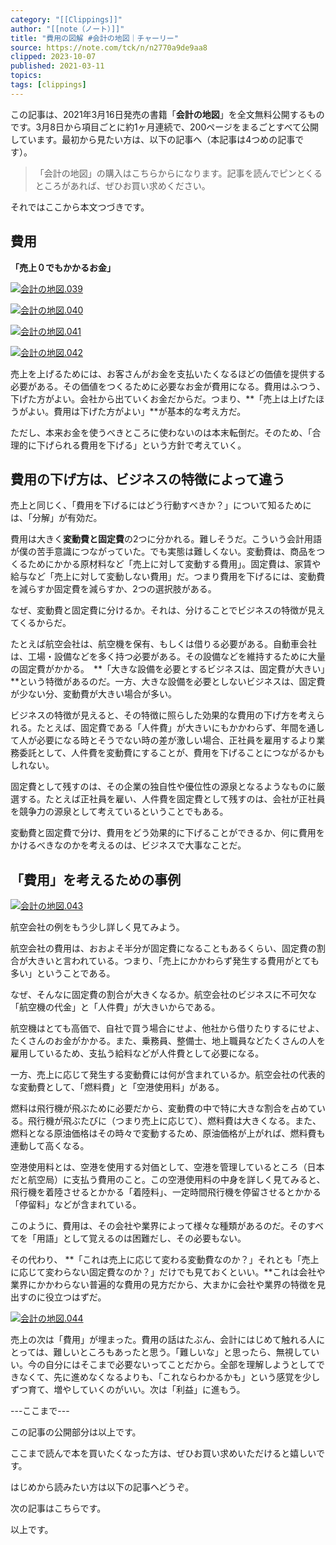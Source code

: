 ```yaml
---
category: "[[Clippings]]"
author: "[[note（ノート）]]"
title: "費用の図解 #会計の地図｜チャーリー"
source: https://note.com/tck/n/n2770a9de9aa8
clipped: 2023-10-07
published: 2021-03-11
topics: 
tags: [clippings]
---
```


この記事は、2021年3月16日発売の書籍「**会計の地図**」を全文無料公開するものです。3月8日から項目ごとに約1ヶ月連続で、200ページをまるごとすべて公開しています。最初から見たい方は、以下の記事へ（本記事は4つめの記事です）。  

> 「会計の地図」の購入はこちらからになります。記事を読んでピンとくるところがあれば、ぜひお買い求めください。  

それではここから本文つづきです。  

## 費用

**「売上０でもかかるお金」**

[![会計の地図.039](https://assets.st-note.com/production/uploads/images/47264758/picture_pc_881e2911eea2592495422893a22ba6fc.png?width=800)](https://assets.st-note.com/production/uploads/images/47264758/picture_pc_881e2911eea2592495422893a22ba6fc.png?width=2000&height=2000&fit=bounds&quality=85)

[![会計の地図.040](https://assets.st-note.com/production/uploads/images/47264769/picture_pc_f5ece4624a32c5ff3291fd621134c42a.png?width=800)](https://assets.st-note.com/production/uploads/images/47264769/picture_pc_f5ece4624a32c5ff3291fd621134c42a.png?width=2000&height=2000&fit=bounds&quality=85)

[![会計の地図.041](https://assets.st-note.com/production/uploads/images/47264796/picture_pc_02624d001b98c35ba663d14736613fec.png?width=800)](https://assets.st-note.com/production/uploads/images/47264796/picture_pc_02624d001b98c35ba663d14736613fec.png?width=2000&height=2000&fit=bounds&quality=85)

[![会計の地図.042](https://assets.st-note.com/production/uploads/images/47264841/picture_pc_7265071850bc8207b62ca4b2c160013d.png?width=800)](https://assets.st-note.com/production/uploads/images/47264841/picture_pc_7265071850bc8207b62ca4b2c160013d.png?width=2000&height=2000&fit=bounds&quality=85)

売上を上げるためには、お客さんがお金を支払いたくなるほどの価値を提供する必要がある。その価値をつくるために必要なお金が費用になる。費用はふつう、下げた方がよい。会社から出ていくお金だからだ。つまり、**「売上は上げたほうがよい。費用は下げた方がよい」**が基本的な考え方だ。

ただし、本来お金を使うべきところに使わないのは本末転倒だ。そのため、「合理的に下げられる費用を下げる」という方針で考えていく。

## **費用の下げ方は、ビジネスの特徴によって違う**

売上と同じく、「費用を下げるにはどう行動すべきか？」について知るためには、「分解」が有効だ。

費用は大きく**変動費と固定費**の2つに分かれる。難しそうだ。こういう会計用語が僕の苦手意識につながっていた。でも実態は難しくない。変動費は、商品をつくるためにかかる原材料など「売上に対して変動する費用」。固定費は、家賃や給与など「売上に対して変動しない費用」だ。つまり費用を下げるには、変動費を減らすか固定費を減らすか、2つの選択肢がある。

なぜ、変動費と固定費に分けるか。それは、分けることでビジネスの特徴が見えてくるからだ。

たとえば航空会社は、航空機を保有、もしくは借りる必要がある。自動車会社は、工場・設備などを多く持つ必要がある。その設備などを維持するために大量の固定費がかかる。 **「大きな設備を必要とするビジネスは、固定費が大きい」**という特徴があるのだ。一方、大きな設備を必要としないビジネスは、固定費が少ない分、変動費が大きい場合が多い。

ビジネスの特徴が見えると、その特徴に照らした効果的な費用の下げ方を考えられる。たとえば、固定費である「人件費」が大きいにもかかわらず、年間を通して人が必要になる時とそうでない時の差が激しい場合、正社員を雇用するより業務委託として、人件費を変動費にすることが、費用を下げることにつながるかもしれない。

固定費として残すのは、その企業の独自性や優位性の源泉となるようなものに厳選する。たとえば正社員を雇い、人件費を固定費として残すのは、会社が正社員を競争力の源泉として考えているということでもある。

変動費と固定費で分け、費用をどう効果的に下げることができるか、何に費用をかけるべきなのかを考えるのは、ビジネスで大事なことだ。

## 「費用」を考えるための事例

[![会計の地図.043](https://assets.st-note.com/production/uploads/images/47265211/picture_pc_f00091a6de886704c347d51630ea8122.png?width=800)](https://assets.st-note.com/production/uploads/images/47265211/picture_pc_f00091a6de886704c347d51630ea8122.png?width=2000&height=2000&fit=bounds&quality=85)

航空会社の例をもう少し詳しく見てみよう。

航空会社の費用は、おおよそ半分が固定費になることもあるくらい、固定費の割合が大きいと言われている。つまり、「売上にかかわらず発生する費用がとても多い」ということである。

なぜ、そんなに固定費の割合が大きくなるか。航空会社のビジネスに不可欠な「航空機の代金」と「人件費」が大きいからである。

航空機はとても高価で、自社で買う場合にせよ、他社から借りたりするにせよ、たくさんのお金がかかる。また、乗務員、整備士、地上職員などたくさんの人を雇用しているため、支払う給料などが人件費として必要になる。

一方、売上に応じて発生する変動費には何が含まれているか。航空会社の代表的な変動費として、「燃料費」と「空港使用料」がある。

燃料は飛行機が飛ぶために必要だから、変動費の中で特に大きな割合を占めている。飛行機が飛ぶたびに（つまり売上に応じて）、燃料費は大きくなる。また、燃料となる原油価格はその時々で変動するため、原油価格が上がれば、燃料費も連動して高くなる。

空港使用料とは、空港を使用する対価として、空港を管理しているところ（日本だと航空局）に支払う費用のこと。この空港使用料の中身を詳しく見てみると、飛行機を着陸させるとかかる「着陸料」、一定時間飛行機を停留させるとかかる「停留料」などが含まれている。

このように、費用は、その会社や業界によって様々な種類があるのだ。そのすべてを「用語」として覚えるのは困難だし、その必要もない。

その代わり、 **「これは売上に応じて変わる変動費なのか？」それとも「売上に応じて変わらない固定費なのか？」だけでも見ておくといい。**これは会社や業界にかかわらない普遍的な費用の見方だから、大まかに会社や業界の特徴を見出すのに役立つはずだ。  

[![会計の地図.044](https://assets.st-note.com/production/uploads/images/47302241/picture_pc_6adfeb6b4f0e58fcaa3ae76a39205ad0.png?width=800)](https://assets.st-note.com/production/uploads/images/47302241/picture_pc_6adfeb6b4f0e58fcaa3ae76a39205ad0.png?width=2000&height=2000&fit=bounds&quality=85)

売上の次は「費用」が埋まった。費用の話はたぶん、会計にはじめて触れる人にとっては、難しいところもあったと思う。「難しいな」と思ったら、無視していい。今の自分にはそこまで必要ないってことだから。全部を理解しようとしてできなくて、先に進めなくなるよりも、「これならわかるかも」という感覚を少しずつ育て、増やしていくのがいい。次は「利益」に進もう。

\---ここまで---

この記事の公開部分は以上です。

ここまで読んで本を買いたくなった方は、ぜひお買い求めいただけると嬉しいです。  

はじめから読みたい方は以下の記事へどうぞ。  

次の記事はこちらです。  

以上です。